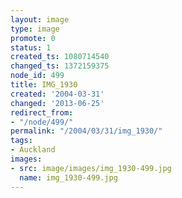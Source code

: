 ```yaml
---
layout: image
type: image
promote: 0
status: 1
created_ts: 1080714540
changed_ts: 1372159375
node_id: 499
title: IMG_1930
created: '2004-03-31'
changed: '2013-06-25'
redirect_from:
- "/node/499/"
permalink: "/2004/03/31/img_1930/"
tags:
- Auckland
images:
- src: image/images/img_1930-499.jpg
  name: img_1930-499.jpg
---
```



